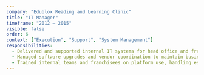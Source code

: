 ```yaml
---
company: "Edublox Reading and Learning Clinic"
title: "IT Manager"
timeframe: "2012 – 2015"
visible: false
order: 6
context: ["Execution", "Support", "System Management"]
responsibilities:
  - Delivered and supported internal IT systems for head office and franchise branches, including CRM, scheduling tools, and content access.
  - Managed software upgrades and vendor coordination to maintain business continuity and system reliability.
  - Trained internal teams and franchisees on platform use, handling escalation support and troubleshooting across the network.
---
```

